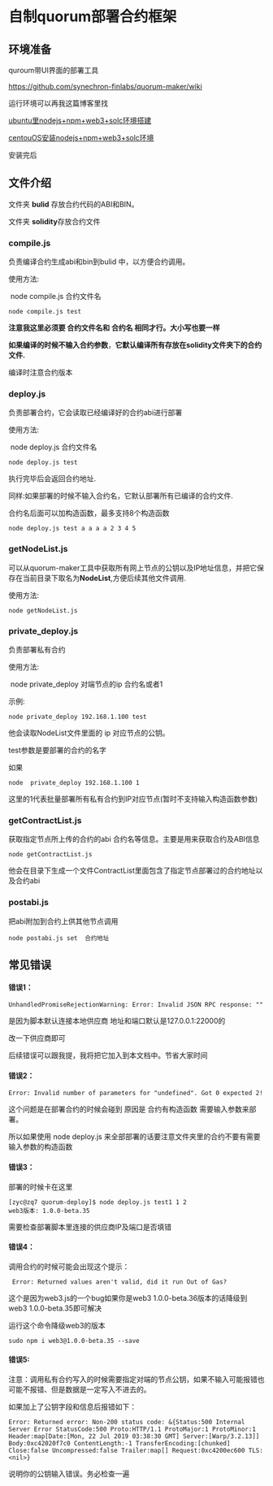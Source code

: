 # 自制quorum部署合约框架

## 环境准备

quroum带UI界面的部署工具

https://github.com/synechron-finlabs/quorum-maker/wiki



运行环境可以再我这篇博客里找 

[ubuntu里nodejs+npm+web3+solc环境搭建](https://blog.csdn.net/weixin_42608885/article/details/93340253)

[centouOS安装nodejs+npm+web3+solc环境](https://blog.csdn.net/weixin_42608885/article/details/94963425)

安装完后



## 文件介绍

文件夹 **bulid** 存放合约代码的ABI和BIN。

文件夹 **solidity**存放合约文件 





### **compile.js** 

负责编译合约生成abi和bin到bulid 中，以方便合约调用。

使用方法:

​	node compile.js 合约文件名 

```
node compile.js test
```

**注意我这里必须要 合约文件名和 合约名 相同才行。大小写也要一样**

**如果编译的时候不输入合约参数**，**它默认编译所有存放在solidity文件夹下的合约文件.**

编译时注意合约版本



### **deploy.js**

 负责部署合约，它会读取已经编译好的合约abi进行部署

使用方法:

​	node deploy.js 合约文件名 

```
node deploy.js test
```

 执行完毕后会返回合约地址.

同样:如果部署的时候不输入合约名，它默认部署所有已编译的合约文件.

合约名后面可以加构造函数，最多支持8个构造函数

```
node deploy.js test a a a a 2 3 4 5 
```



### **getNodeList.js** 

可以从quorum-maker工具中获取所有网上节点的公钥以及IP地址信息，并把它保存在当前目录下取名为**NodeList**,方便后续其他文件调用.

使用方法:

```
node getNodeList.js 
```





### private_deploy.js

负责部署私有合约

使用方法:

​	node private_deploy 对端节点的ip 合约名或者1

示例:

```
node private_deploy 192.168.1.100 test 
```

他会读取NodeList文件里面的 ip 对应节点的公钥。

test参数是要部署的合约的名字

如果

```
node  private_deploy 192.168.1.100 1
```

这里的1代表批量部署所有私有合约到IP对应节点(暂时不支持输入构造函数参数)



### getContractList.js

获取指定节点所上传的合约的abi 合约名等信息。主要是用来获取合约及ABI信息

```
node getContractList.js
```

他会在目录下生成一个文件ContractList里面包含了指定节点部署过的合约地址以及合约abi



### postabi.js

把abi附加到合约上供其他节点调用

```
node postabi.js set  合约地址
```



## 常见错误

####  错误1：

```
UnhandledPromiseRejectionWarning: Error: Invalid JSON RPC response: ""
```

是因为脚本默认连接本地供应商 地址和端口默认是127.0.0.1:22000的

改一下供应商即可

后续错误可以跟我提，我将把它加入到本文档中。节省大家时间

#### 错误2：

```
Error: Invalid number of parameters for "undefined". Got 0 expected 2!
```

这个问题是在部署合约的时候会碰到  原因是 合约有构造函数 需要输入参数来部署。

所以如果使用 node deploy.js 来全部部署的话要注意文件夹里的合约不要有需要输入参数的构造函数

#### 错误3：

部署的时候卡在这里

```
[zyc@zq7 quorum-deploy]$ node deploy.js test1 1 2
web3版本: 1.0.0-beta.35
```

需要检查部署脚本里连接的供应商IP及端口是否填错

#### 错误4：

调用合约的时候可能会出现这个提示：

```
 Error: Returned values aren't valid, did it run Out of Gas?
```

这个是因为web3.js的一个bug如果你是web3 1.0.0-beta.36版本的话降级到web3 1.0.0-beta.35即可解决

运行这个命令降级web3的版本

```
sudo npm i web3@1.0.0-beta.35 --save
```

#### 错误5:

注意：调用私有合约写入的时候需要指定对端的节点公钥，如果不输入可能报错也可能不报错、但是数据是一定写入不进去的。

如果加上了公钥字段和信息后报错如下：

```
Error: Returned error: Non-200 status code: &{Status:500 Internal Server Error StatusCode:500 Proto:HTTP/1.1 ProtoMajor:1 ProtoMinor:1 Header:map[Date:[Mon, 22 Jul 2019 03:38:30 GMT] Server:[Warp/3.2.13]] Body:0xc42020f7c0 ContentLength:-1 TransferEncoding:[chunked] Close:false Uncompressed:false Trailer:map[] Request:0xc4200ec600 TLS:<nil>}
```

说明你的公钥输入错误。务必检查一遍